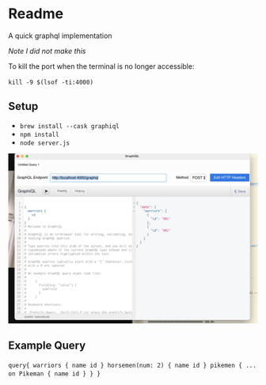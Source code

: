 # Readme
A quick graphql implementation

_Note I did not make this_

To kill the port when the terminal is no longer accessible:

`kill -9 $(lsof -ti:4000)`
## Setup
- `brew install --cask graphiql`
- `npm install`
- `node server.js`



![screenGrab](./screenGrab.png)

## Example Query
`query{
  warriors {
    name
    id
  }
  horsemen(num: 2) {
    name
    id
  }
  pikemen {
  	... on Pikeman {
    	name
      id
  	}
  }
}`